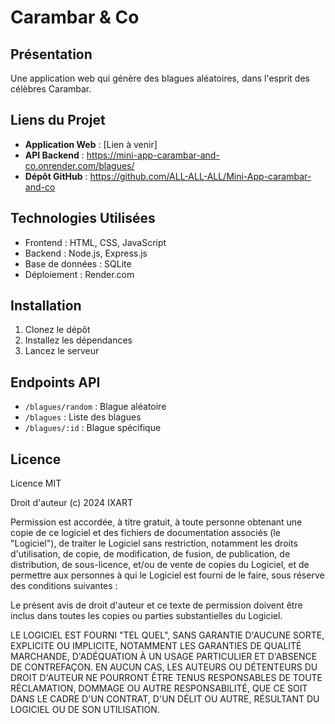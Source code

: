 # Carambar & Co 

## Présentation
Une application web qui génère des blagues aléatoires, dans l'esprit des célèbres Carambar.

## Liens du Projet
- **Application Web** : [Lien à venir]
- **API Backend** : https://mini-app-carambar-and-co.onrender.com/blagues/
- **Dépôt GitHub** : https://github.com/ALL-ALL-ALL/Mini-App-carambar-and-co

## Technologies Utilisées
- Frontend : HTML, CSS, JavaScript
- Backend : Node.js, Express.js
- Base de données : SQLite
- Déploiement : Render.com

## Installation
1. Clonez le dépôt
2. Installez les dépendances
3. Lancez le serveur

## Endpoints API
- `/blagues/random` : Blague aléatoire
- `/blagues` : Liste des blagues
- `/blagues/:id` : Blague spécifique

## Licence
Licence MIT

Droit d'auteur (c) 2024 IXART

Permission est accordée, à titre gratuit, à toute personne obtenant une copie
de ce logiciel et des fichiers de documentation associés (le "Logiciel"), de traiter
le Logiciel sans restriction, notamment les droits d'utilisation, de copie, de modification, 
de fusion, de publication, de distribution, de sous-licence, et/ou de vente
de copies du Logiciel, et de permettre aux personnes à qui le Logiciel est
fourni de le faire, sous réserve des conditions suivantes :

Le présent avis de droit d'auteur et ce texte de permission doivent être inclus dans
toutes les copies ou parties substantielles du Logiciel.

LE LOGICIEL EST FOURNI "TEL QUEL", SANS GARANTIE D'AUCUNE SORTE, EXPLICITE OU
IMPLICITE, NOTAMMENT LES GARANTIES DE QUALITÉ MARCHANDE, D'ADÉQUATION À UN USAGE
PARTICULIER ET D'ABSENCE DE CONTREFAÇON. EN AUCUN CAS, LES AUTEURS OU DÉTENTEURS
DU DROIT D'AUTEUR NE POURRONT ÊTRE TENUS RESPONSABLES DE TOUTE RÉCLAMATION, 
DOMMAGE OU AUTRE RESPONSABILITÉ, QUE CE SOIT DANS LE CADRE D'UN CONTRAT, D'UN DÉLIT
OU AUTRE, RÉSULTANT DU LOGICIEL OU DE SON UTILISATION.
